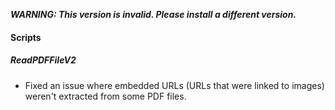 ***WARNING: This version is invalid. Please install a different version.***


#### Scripts
##### ReadPDFFileV2
- Fixed an issue where embedded URLs (URLs that were linked to images) weren't extracted from some PDF files.
